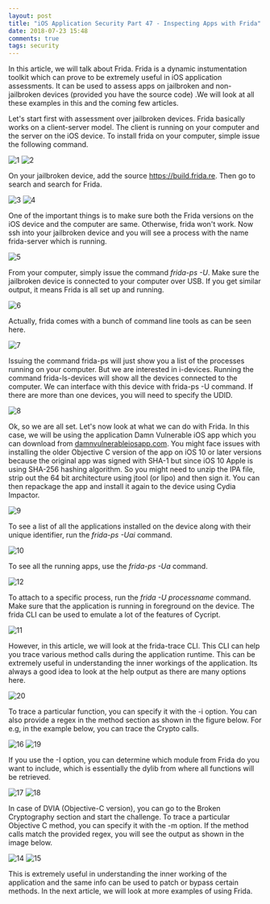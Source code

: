 ```yaml
---
layout: post
title: "iOS Application Security Part 47 - Inspecting Apps with Frida"
date: 2018-07-23 15:48
comments: true
tags: security
---
```


In this article, we will talk about Frida. Frida is a dynamic instumentation toolkit which can prove to be extremely useful in iOS application assessments. It can be used to assess apps on jailbroken and non-jailbroken devices (provided you have the source code) .We will look at all these examples in this and the coming few articles.

Let's start first with assessment over jailbroken devices. Frida basically works on a client-server model. The client is running on your computer and the server on the iOS device. To install frida on your computer, simple issue the following command.

<!--more-->

![1]( /images/posts/ios47/1.png) ![2]( /images/posts/ios47/2.png)

On your jailbroken device, add the source https://build.frida.re. Then go to search and search for Frida.

![3]( /images/posts/ios47/3.PNG) ![4]( /images/posts/ios47/4.PNG)

One of the important things is to make sure both the Frida versions on the iOS device and the computer are same. Otherwise, frida won't work. Now ssh into your jailbroken device and you will see a process with the name frida-server which is running.

![5]( /images/posts/ios47/5.png)

From your computer, simply issue the command _frida-ps -U_. Make sure the jailbroken device is connected to your computer over USB. If you get similar output, it means Frida is all set up and running.

![6]( /images/posts/ios47/6.png)

Actually, frida comes with a bunch of command line tools as can be seen here.

![7]( /images/posts/ios47/7.png)

Issuing the command frida-ps will just show you a list of the processes running on your computer. But we are interested in i-devices. Running the command frida-ls-devices will show all the devices connected to the computer. We can interface with this device with frida-ps -U command. If there are more than one devices, you will need to specify the UDID.

![8]( /images/posts/ios47/8.png)

Ok, so we are all set. Let's now look at what we can do with Frida. In this case, we will be using the application Damn Vulnerable iOS app which you can download from [damnvulnerableiosapp.com](http://damnvulnerableiosapp.com). You might face issues with installing the older Objective C version of the app on iOS 10 or later versions because the original app was signed with SHA-1 but since iOS 10 Apple is using SHA-256 hashing algorithm. So you might need to unzip the IPA file, strip out the 64 bit architecture using jtool (or lipo) and then sign it. You can then repackage the app and install it again to the device using Cydia Impactor.

![9]( /images/posts/ios47/9.png)

To see a list of all the applications installed on the device along with their unique identifier, run the _frida-ps -Uai_ command.

![10]( /images/posts/ios47/10.png)

To see all the running apps, use the _frida-ps -Ua_ command.

![12]( /images/posts/ios47/12.png)

To attach to a specific process, run the _frida -U processname_ command. Make sure that the application is running in foreground on the device. The frida CLI can be used to emulate a lot of the features of Cycript.

![11]( /images/posts/ios47/11.png)

However, in this article, we will look at the frida-trace CLI. This CLI can help you trace various method calls during the application runtime. This can be extremely useful in understanding the inner workings of the application. Its always a good idea to look at the help output as there are many options here.

![20]( /images/posts/ios47/20.png)

To trace a particular function, you can specify it with the -i option. You can also provide a regex in the method section as shown in the figure below. For e.g, in the example below, you can trace the Crypto calls.

![16]( /images/posts/ios47/16.png) ![19]( /images/posts/ios47/19.png)

If you use the -I option, you can determine which module from Frida do you want to include, which is essentially the dylib from where all functions will be retrieved.

![17]( /images/posts/ios47/17.png) ![18]( /images/posts/ios47/18.png)

In case of DVIA (Objective-C version), you can go to the Broken Cryptography section and start the challenge. To trace a particular Objective C method, you can specify it with the -m option. If the method calls match the provided regex, you will see the output as shown in the image below.

![14]( /images/posts/ios47/14.png) ![15]( /images/posts/ios47/15.png)

This is extremely useful in understanding the inner working of the application and the same info can be used to patch or bypass certain methods. In the next article, we will look at more examples of using Frida.